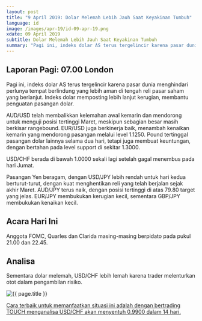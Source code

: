 ```yaml
---
layout: post
title: "9 April 2019: Dolar Melemah Lebih Jauh Saat Keyakinan Tumbuh" 
language: id
image: /images/apr-19/id-09-apr-19.png
xdate: 09 April 2019
subtitle: Dolar Melemah Lebih Jauh Saat Keyakinan Tumbuh
summary: "Pagi ini, indeks dolar AS terus tergelincir karena pasar dunia menghindari perlunya tempat berlindung yang lebih aman di tengah reli pasar saham yang berlanjut. Indeks dolar memposting lebih lanjut kerugian, membantu penguatan pasangan dolar"
---
```

## Laporan Pagi: 07.00 London

Pagi ini, indeks dolar AS terus tergelincir karena pasar dunia menghindari perlunya tempat berlindung yang lebih aman di tengah reli pasar saham yang berlanjut. Indeks dolar memposting lebih lanjut kerugian, membantu penguatan pasangan dolar.

AUD/USD telah membalikkan kelemahan awal kemarin dan mendorong untuk menguji posisi tertinggi Maret, meskipun sebagian besar masih berkisar rangebound. EUR/USD juga berkinerja baik, menambah kenaikan kemarin yang mendorong pasangan melalui level 1.1250. Pound tertinggal pasangan dolar lainnya selama dua hari, tetapi juga membuat keuntungan, dengan bertahan pada level support di sekitar 1.3000.

USD/CHF berada di bawah 1.0000 sekali lagi setelah gagal menembus pada hari Jumat.

Pasangan Yen beragam, dengan USD/JPY lebih rendah untuk hari kedua berturut-turut, dengan kuat menghentikan reli yang telah berjalan sejak akhir Maret. AUD/JPY terus naik, dengan posisi tertinggi di atas 79.80 target yang jelas. EUR/JPY membukukan kerugian kecil, sementara GBP/JPY membukukan kenaikan kecil.

## Acara Hari Ini

Anggota FOMC, Quarles dan Clarida masing-masing berpidato pada pukul 21.00 dan 22.45.

## Analisa

Sementara dolar melemah, USD/CHF lebih lemah karena trader melenturkan otot dalam pengambilan risiko.

<img src="{{ site.url }}/images/apr-19/id-09-apr-19.png" alt="{{ page.title }}" title="{{ page.title }}">

<a href="%LINK%%?currency=USD&market=forex&underlying=frxUSDCHF&formname=touchnotouch&duration_amount=14&duration_units=d&amount=10&amount_type=stake&expiry_type=duration&barrier=0.9900" target="_blank" rel="noopener noreferrer nofollow">Cara terbaik untuk memanfaatkan situasi ini adalah dengan bertrading TOUCH menganalisa USD/CHF akan menyentuh 0.9900 dalam 14 hari.</a>